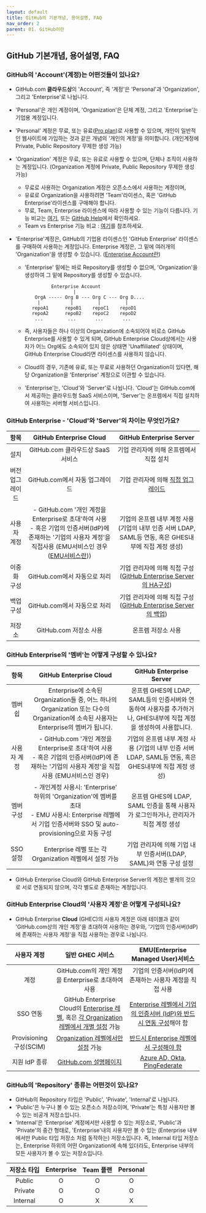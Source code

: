 ```yaml
---
layout: default
title: GitHub의 기본개념, 용어설명, FAQ
nav_order: 2
parent: 01. GitHub이란
---
```



## GitHub 기본개념, 용어설명, FAQ
  
### GitHub의 'Account'(계정)는 어떤것들이 있나요?
- GitHub.com **클라우드상**의 'Account', 즉 '계정'은 'Personal'과 'Organization', 그리고 'Enterprise'로 나뉩니다.
- 'Personal'은 개인 계정이며, 'Organization'은 단체 계정, 그리고 'Enterprise'는 기업용 계정입니다.
- 'Personal' 계정은 무료, 또는 유료([Pro plan](https://docs.github.com/en/get-started/learning-about-github/githubs-plans#github-pro))로 사용할 수 있으며, 개인이 일반적인 웹사이트에 가입하는 것과 같은 개념의 '개인의 계정'을 의미합니다. (개인계정에 Private, Public Repository 무제한 생성 가능)
- 'Organization' 계정은 무료, 또는 유료로 사용할 수 있으며, 단체나 조직이 사용하는 계정입니다. (Organization 계정에 Private, Public Repository 무제한 생성 가능)
   - 무료로 사용하는 Organization 계정은 오픈소스에서 사용하는 계정이며, 
   - 유료로 Organization을 사용하려면 'Team'라이센스, 혹은 'GitHub Enterprise'라이센스를 구매해야 합니다.
   - 무료, Team, Enterprise 라이센스에 따라 사용할 수 있는 기능이 다릅니다. 기능 비교는 [여기](https://github.com/pricing), 또는 [GitHub Help](https://docs.github.com/ko/get-started/learning-about-github/githubs-plans)에서 확인하세요.
   - Team vs Enterprise 기능 비교 : [여기](Team-vs-Enterprise.md)를 참조하세요.

- 'Enterprise'계정은, GitHub의 기업용 라이센스인 'GitHub Enterprise' 라이센스를 구매하여 사용하는 계정입니다. Enterprise 계정은, 그 밑에 여러개의 'Organization'을 생성할 수 있습니다. ([Enterprise Account란](../Ch2.Enterprise_account/Enterprise_account.md))
  - 'Enterprise' 밑에는 바로 Repository를 생성할 수 없으며, 'Organization'을 생성하여 그 밑에 Repository를 생성할 수 있습니다. 
  ```
               Enterprise Account
                       |
         OrgA ----- Org B --- Org C --- Org D....
          |           |         |         |
        repoA1      repoB1    repoC1    repoD1
        repoA2      repoB2    repoC2    repoD2
         ...         ...       ...       ...
   ```

    - 즉, 사용자들은 하나 이상의 Organization에 소속되어야 비로소 GitHub Enterprise를 사용할 수 있게 되며, GitHub Enterprise Cloud상에서는 사용자가 어느 Org에도 소속되어 있지 않은 상태면 'Unaffiliated' 상태이며, GitHub Enterprise Cloud라면 라이센스를 사용하지 않습니다. 

  - Cloud의 경우, 기존에 유료, 또는 무료로 사용하던 Organization이 있다면, 해당 Organization을 'Enterprise' 계정으로 이관할 수 있습니다.
  - 'Enterprise'는, 'Cloud'와 'Server'로 나뉩니다. 'Cloud'는 GitHub.com에서 제공하는 클라우드형 SaaS 서비스이며, 'Server'는 온프렘에서 직접 설치하여 사용하는 서버형 서비스입니다.


### GitHub Enterprise - 'Cloud'와 'Server'의 차이는 무엇인가요?
   
   | 항목 | GitHub Enterprise Cloud | GitHub Enterprise Server |
   |:---:|:---:|:---:|
   | 설치 | GitHub.com 클라우드상 SaaS서비스 | 기업 관리자에 의해 온프렘에서 직접 설치 | 
   | 버전 업그레이드 | GitHub.com에서 자동 업그레이드 | 기업 관리자에 의해 [직접 업그레이드](https://docs.github.com/ko/enterprise-server@latest/admin/monitoring-managing-and-updating-your-instance/updating-the-virtual-machine-and-physical-resources/upgrading-github-enterprise-server) |
   | 사용자 계정 | - GitHub.com '개인 계정을 Enterprise로 초대'하여 사용 <BR>    - 혹은 기업의 인증서버(IdP)에 존재하는 '기업의 사용자 계정'을 직접사용 (EMU서비스인 경우 ([EMU서비스란](../Ch3.EMU/Ch2.Enterprise_managed_user.md)))  | 기업의 온프렘 내부 계정 사용 (기업의 내부 인증 서버 LDAP, SAML등 연동, 혹은 GHES내부에 직접 계정 생성)  |
   | 이중화 구성 | GitHub.com에서 자동으로 처리 | 기업 관리자에 의해 직접 구성 ([GitHub Enterprise Server의 HA구성](https://docs.github.com/ko/enterprise-server@latest/admin/monitoring-managing-and-updating-your-instance/configuring-high-availability/creating-a-high-availability-replica)) |
   | 백업 구성 | GitHub.com에서 자동으로 처리 | 기업 관리자에 의해 직접 구성 ([GitHub Enterprise Server의 백업](https://docs.github.com/ko/enterprise-server@latest/admin/backing-up-and-restoring-your-instance/configuring-backups-on-your-instance)) |
   | 저장소 | GitHub.com 저장소 사용 | 온프렘 저장소 사용 |

  

### GitHub Enterprise의 '멤버'는 어떻게 구성할 수 있나요?

| 항목 | GitHub Enterprise Cloud | GitHub Enterprise Server |
|:---:|:---:|:---:|
| 멤버쉽 | Enterprise에 소속된 Organization들 중, 어느 하나의 Organization 또는 다수의 Organization에 소속된 사용자는 Enterprise의 멤버가 됩니다. | 온프렘 GHES에 LDAP, SAML등의 인증서버와 연동하여 사용자를 추가하거나, GHES내부에 직접 계정을 생성하여 사용합니다. |
| 사용자 계정 | - GitHub.com '개인 계정을 Enterprise로 초대'하여 사용 <BR> - 혹은 기업의 인증서버(IdP)에 존재하는 '기업의 사용자 계정'을 직접사용 (EMU서비스인 경우)  | 기업의 온프렘 내부 계정 사용 (기업의 내부 인증 서버 LDAP, SAML등 연동, 혹은 GHES내부에 직접 계정 생성)  |
| 멤버 구성 | - 개인계정 사용시: 'Enterprise' 하위의 'Organization'에 멤버를 초대   <br>  - EMU 사용시: Enterprise 레벨에서 기업 인증서버와 SSO 및 auto-provisioning으로 자동 구성 | 온프렘 GHES에 LDAP, SAML 인증을 통해 사용자가 로그인하거나, 관리자가 직접 계정 생성 |
| SSO 설정 | Enterprise 레벨 또는 각 Organization 레벨에서 설정 가능 | 기업 관리자에 의해 기업 내부 인증서버(LDAP, SAML)와 연동 구성 설정


- GitHub Enterprise Cloud와 GitHub Enterprise Server의 계정은 별개의 것으로 서로 연동되지 않으며, 각각 별도로 존재하는 계정입니다.

### GitHub Enterprise Cloud의 '사용자 계정'은 어떻게 구성되나요?
- GitHub Enterprise **Cloud** (GHEC)의 사용자 계정은 아래 테이블과 같이 'GitHub.com상의 개인 계정'을 초대하여 사용하는 경우와, '기업의 인증서버(IdP)에 존재하는 사용자 계정'을 직접 사용하는 경우로 나뉩니다.

| 사용자 계정 | 일반 GHEC 서비스 | EMU(Enterprise Managed User)서비스 |
|:---:|:---:|:---:|
| 계정 | GitHub.com의 개인 계정을 Enterprise로 초대하여 사용 | 기업의 인증서버(IdP)에 존재하는 사용자 계정을 직접 사용 |
| SSO 연동 | GitHub Enterprise Cloud의 [Enterprise 레벨](https://docs.github.com/ko/enterprise-cloud@latest/admin/managing-iam/using-saml-for-enterprise-iam/configuring-saml-single-sign-on-for-your-enterprise), 혹은 [각 Organization 레벨에서 개별 설정](https://docs.github.com/ko/enterprise-cloud@latest/organizations/managing-saml-single-sign-on-for-your-organization/connecting-your-identity-provider-to-your-organization) 가능 | [Enterprise 레벨에서 기업의 인증서버 (IdP)와 반드시 연동 구성](https://docs.github.com/ko/enterprise-cloud@latest/admin/managing-iam/configuring-authentication-for-enterprise-managed-users/configuring-saml-single-sign-on-for-enterprise-managed-users)해야 함 |
| Provisioning 구성(SCIM) | [Organization 레벨에서만 설정](https://docs.github.com/ko/enterprise-cloud@latest/organizations/managing-saml-single-sign-on-for-your-organization/about-scim-for-organizations) 가능 | [반드시 Enterprise 레벨에서 구성해야 함](https://docs.github.com/ko/enterprise-cloud@latest/admin/managing-iam/provisioning-user-accounts-for-enterprise-managed-users/configuring-scim-provisioning-for-enterprise-managed-users) |
| 지원 IdP 종류 | [GitHub.com 설명페이지](https://docs.github.com/ko/enterprise-cloud@latest/admin/managing-iam/using-saml-for-enterprise-iam/configuring-saml-single-sign-on-for-your-enterprise#supported-identity-providers) | [Azure AD, Okta, PingFederate](https://docs.github.com/ko/enterprise-cloud@latest/admin/managing-iam/understanding-iam-for-enterprises/about-enterprise-managed-users#partner-identity-providers) |

### GitHub의 'Repository' 종류는 어떤것이 있나요?
- GitHub의 Repository 타입은 'Public', 'Private', 'Internal'로 나뉩니다.
- 'Public'은 누구나 볼 수 있는 오픈소스 저장소이며, 'Private'는 특정 사용자만 볼 수 있는 비공개 저장소입니다.
- 'Internal'은 'Enterprise' 계정에서만 사용할 수 있는 저장소로, 'Public'과 'Private'의 중간 형태로, 'Enterprise'내의 사용자만 볼 수 있는 (Enterprise 내부에서만 Public 타입 저장소 처럼 동작하는) 저장소입니다. 즉, Internal 타입 저장소는, Enterprise 하위의 어떤 Organization에 속해 있더라도, Enterprise 내부의 모든 사용자가 볼 수 있는 저장소입니다. 

| 저장소 타입 | Enterprise | Team 플랜 | Personal |
|:---:|:---:|:---:|:---:|
| Public | O | O | O |
| Private | O | O | O |
| Internal | O | X | X |




